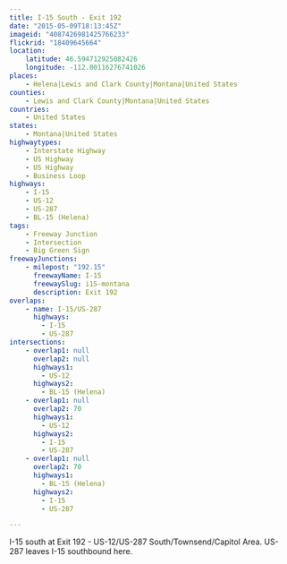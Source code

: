 ```yaml
---
title: I-15 South - Exit 192
date: "2015-05-09T18:13:45Z"
imageid: "4087426981425766233"
flickrid: "18409645664"
location:
    latitude: 46.594712925082426
    longitude: -112.00116276741026
places:
    - Helena|Lewis and Clark County|Montana|United States
counties:
    - Lewis and Clark County|Montana|United States
countries:
    - United States
states:
    - Montana|United States
highwaytypes:
    - Interstate Highway
    - US Highway
    - US Highway
    - Business Loop
highways:
    - I-15
    - US-12
    - US-287
    - BL-15 (Helena)
tags:
    - Freeway Junction
    - Intersection
    - Big Green Sign
freewayJunctions:
    - milepost: "192.15"
      freewayName: I-15
      freewaySlug: i15-montana
      description: Exit 192
overlaps:
    - name: I-15/US-287
      highways:
        - I-15
        - US-287
intersections:
    - overlap1: null
      overlap2: null
      highways1:
        - US-12
      highways2:
        - BL-15 (Helena)
    - overlap1: null
      overlap2: 70
      highways1:
        - US-12
      highways2:
        - I-15
        - US-287
    - overlap1: null
      overlap2: 70
      highways1:
        - BL-15 (Helena)
      highways2:
        - I-15
        - US-287

---
```

I-15 south at Exit 192 - US-12/US-287 South/Townsend/Capitol Area.  US-287 leaves I-15 southbound here.